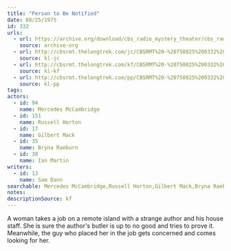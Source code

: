 ```yaml
---
title: "Person to Be Notified"
date: 08/25/1975
id: 332
urls: 
  - url: https://archive.org/download/cbs_radio_mystery_theater/cbs_radio_mystery_theater-0301-0350.zip/cbs_radio_mystery_theater-0301-0350%2Fcbsrmt_0332_persons_to_be_notified.mp3
    source: archive-org
  - url: http://cbsrmt.thelongtrek.com/jc/CBSRMT%20-%20750825%200332%20Persons%20To%20Be%20Notified%20vbr%20kb2%20distort_jc.mp3
    source: kl-jc
  - url: http://cbsrmt.thelongtrek.com/kf/CBSRMT%20-%20750825%200332%20Person%20To%20Be%20Notified_kf.mp3
    source: kl-kf
  - url: http://cbsrmt.thelongtrek.com/pp/CBSRMT%20-%20750825%200332%20Person%20to%20Be%20Notified_pp.mp3
    source: kl-pp
tags: 
actors:  
  - id: 94
    name: Mercedes McCambridge  
  - id: 151
    name: Russell Horton  
  - id: 17
    name: Gilbert Mack  
  - id: 35
    name: Bryna Raeburn  
  - id: 38
    name: Ian Martin
writers:  
  - id: 13
    name: Sam Dann
searchable: Mercedes McCambridge,Russell Horton,Gilbert Mack,Bryna Raeburn,Ian Martin Sam Dann
notes: 
descriptionSource: kf
---
```

A woman takes a job on a remote island with a strange author and his house staff. She is sure the author's butler is up to no good and tries to prove it. Meanwhile, the guy who placed her in the job gets concerned and comes looking for her.